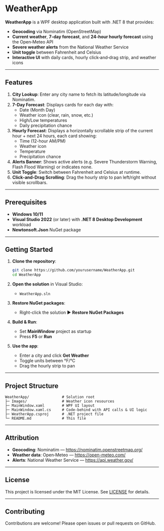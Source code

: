 # WeatherApp

**WeatherApp** is a WPF desktop application built with .NET 8 that provides:

- **Geocoding** via Nominatim (OpenStreetMap)
- **Current weather**, **7-day forecast**, and **24-hour hourly forecast** using the Open‑Meteo API
- **Severe weather alerts** from the National Weather Service
- **Unit toggle** between Fahrenheit and Celsius
- **Interactive UI** with daily cards, hourly click‑and‑drag strip, and weather icons

---

## Features

1. **City Lookup**: Enter any city name to fetch its latitude/longitude via Nominatim.
2. **7-Day Forecast**: Displays cards for each day with:
   - Date (Month Day)
   - Weather icon (clear, rain, snow, etc.)
   - High/Low temperatures
   - Daily precipitation chance
3. **Hourly Forecast**: Displays a horizontally scrollable strip of the current hour + next 24 hours, each card showing:
   - Time (12-hour AM/PM)
   - Weather icon
   - Temperature
   - Precipitation chance
4. **Alerts Banner**: Shows active alerts (e.g. Severe Thunderstorm Warning, Flash Flood Warning) or indicates none.
5. **Unit Toggle**: Switch between Fahrenheit and Celsius at runtime.
6. **Click‑and‑Drag Scrolling**: Drag the hourly strip to pan left/right without visible scrollbars.

---

## Prerequisites

- **Windows 10/11**
- **Visual Studio 2022** (or later) with **.NET 8 Desktop Development** workload
- **Newtonsoft.Json** NuGet package

---

## Getting Started

1. **Clone the repository**:
   ```bash
   git clone https://github.com/yourusername/WeatherApp.git
   cd WeatherApp
   ```

2. **Open the solution** in Visual Studio:
   - `WeatherApp.sln`

3. **Restore NuGet packages**:
   - Right-click the solution ▶ **Restore NuGet Packages**

4. **Build & Run**:
   - Set **MainWindow** project as startup
   - Press **F5** or **Run**

5. **Use the app**:
   - Enter a city and click **Get Weather**
   - Toggle units between °F/°C
   - Drag the hourly strip to pan

---

## Project Structure

```
WeatherApp/               # Solution root
├─ Images/                # Weather icon resources
├─ MainWindow.xaml        # WPF UI layout
├─ MainWindow.xaml.cs     # Code‑behind with API calls & UI logic
├─ WeatherApp.csproj      # .NET project file
└─ README.md              # This file
```

---

## Attribution

- **Geocoding**: Nominatim — https://nominatim.openstreetmap.org/  
- **Weather data**: Open‑Meteo — https://open-meteo.com/  
- **Alerts**: National Weather Service — https://api.weather.gov/

---

## License

This project is licensed under the MIT License. See [LICENSE](LICENSE) for details.

---

## Contributing

Contributions are welcome! Please open issues or pull requests on GitHub.
